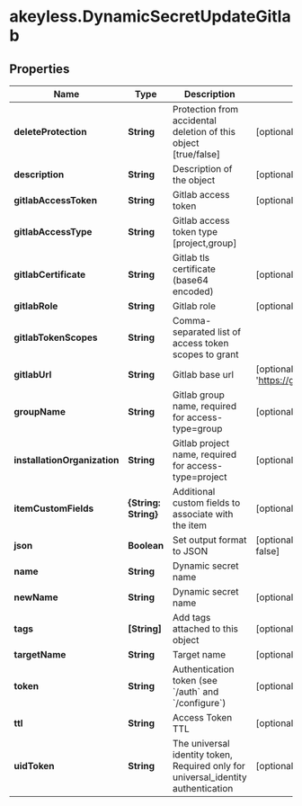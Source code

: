 # akeyless.DynamicSecretUpdateGitlab

## Properties

Name | Type | Description | Notes
------------ | ------------- | ------------- | -------------
**deleteProtection** | **String** | Protection from accidental deletion of this object [true/false] | [optional] 
**description** | **String** | Description of the object | [optional] 
**gitlabAccessToken** | **String** | Gitlab access token | [optional] 
**gitlabAccessType** | **String** | Gitlab access token type [project,group] | 
**gitlabCertificate** | **String** | Gitlab tls certificate (base64 encoded) | [optional] 
**gitlabRole** | **String** | Gitlab role | [optional] 
**gitlabTokenScopes** | **String** | Comma-separated list of access token scopes to grant | 
**gitlabUrl** | **String** | Gitlab base url | [optional] [default to &#39;https://gitlab.com/&#39;]
**groupName** | **String** | Gitlab group name, required for access-type&#x3D;group | [optional] 
**installationOrganization** | **String** | Gitlab project name, required for access-type&#x3D;project | [optional] 
**itemCustomFields** | **{String: String}** | Additional custom fields to associate with the item | [optional] 
**json** | **Boolean** | Set output format to JSON | [optional] [default to false]
**name** | **String** | Dynamic secret name | 
**newName** | **String** | Dynamic secret name | [optional] 
**tags** | **[String]** | Add tags attached to this object | [optional] 
**targetName** | **String** | Target name | [optional] 
**token** | **String** | Authentication token (see &#x60;/auth&#x60; and &#x60;/configure&#x60;) | [optional] 
**ttl** | **String** | Access Token TTL | [optional] 
**uidToken** | **String** | The universal identity token, Required only for universal_identity authentication | [optional] 


